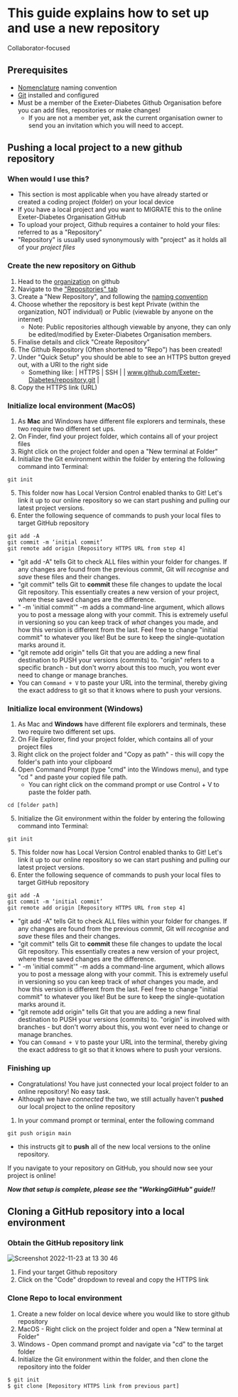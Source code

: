 # This guide explains how to set up and use a new repository
Collaborator-focused

## Prerequisites
* [Nomenclature](https://github.com/Exeter-Diabetes/All-Github-Guides/blob/main/Nomenclature.md) naming convention 
* [Git](https://github.com/Exeter-Diabetes/All-Github-Guides/blob/main/GithubConfig.md) installed and configured
* Must be a member of the Exeter-Diabetes Github Organisation before you can add files, repositories or make changes!
  - If you are not a member yet, ask the current organisation owner to send you an invitation which you will need to accept.

## Pushing a local project to a new github repository
### When would I use this?
- This section is most applicable when you have already started or created a coding project (folder) on your local device
- If you have a local project and you want to MIGRATE this to the online Exeter-Diabetes Organisation GitHub
- To upload your project, Github requires a container to hold your files: referred to as a "Repository"
- "Repository" is usually used synonymously with "project" as it holds all of your _project files_

### Create the new repository on Github
1. Head to the [organization](https://github.com/Exeter-Diabetes) on github
2. Navigate to the ["Repositories" tab](https://github.com/orgs/Exeter-Diabetes/repositories)
3. Create a "New Repository", and following the [naming convention](https://github.com/Exeter-Diabetes/All-Github-Guides/blob/main/Nomenclature.md)
4. Choose whether the repository is best kept Private (within the organization, NOT individual) or Public (viewable by anyone on the internet)
   - Note: Public repositories although viewable by anyone, they can only be edited/modified by Exeter-Diabetes Organisation members.
5. Finalise details and click "Create Repository"
6. The Github Repository (Often shortened to "Repo") has been created!
7. Under "Quick Setup" you should be able to see an HTTPS button greyed out, with a URl to the right side
   - Something like:  | HTTPS | SSH |   | www.github.com/Exeter-Diabetes/repository.git |
8. Copy the HTTPS link (URL)

### Initialize local environment (MacOS)
1. As **Mac** and Windows have different file explorers and terminals, these two require two different set ups.
2. On Finder, find your project folder, which contains all of your project files
3. Right click on the project folder and open a "New terminal at Folder"
4. Initialize the Git environment within the folder by entering the following command into Terminal:
```
git init
```
5. This folder now has Local Version Control enabled thanks to Git! Let's link it up to our online repository so we can start pushing and pulling our latest project versions.
6. Enter the following sequence of commands to push your local files to target GitHub repository
```
git add -A
git commit -m ‘initial commit’
git remote add origin [Repository HTTPS URL from step 4]

```
* "git add -A" tells Git to check ALL files within your folder for changes. If any changes are found from the previous commit, Git will _recognise_ and _save_ these files and their changes.
* "git commit" tells Git to **commit** these file changes to update the local Git repository. This essentially creates a new version of your project, where these saved changes are the difference. 
* " -m 'initial commit'" -m adds a command-line argument, which allows you to post a message along with your commit. This is extremely useful in versioning so you can keep track of _what_ changes you made, and how this version is different from the last. Feel free to change "initial commit" to whatever you like! But be sure to keep the single-quotation marks around it.
* "git remote add origin" tells Git that you are adding a new final destination to PUSH your versions (commits) to. "origin" refers to a specific branch - but don't worry about this too much, you wont ever need to change or manage branches.
* You can `Command + V` to paste your URL into the terminal, thereby giving the exact address to git so that it knows where to push your versions.

###  Initialize local environment (Windows)
1. As Mac and **Windows** have different file explorers and terminals, these two require two different set ups.
2. On File Explorer, find your project folder, which contains all of your project files
3. Right click on the project folder and "Copy as path" - this will copy the folder's path into your clipboard
4. Open Command Prompt (type "cmd" into the Windows menu), and type "cd " and paste your copied file path.
   - You can right click on the command prompt or use Control + V to paste the folder path.
```
cd [folder path]
```
5. Initialize the Git environment within the folder by entering the following command into Terminal:
```
git init
```
5. This folder now has Local Version Control enabled thanks to Git! Let's link it up to our online repository so we can start pushing and pulling our latest project versions.
6. Enter the following sequence of commands to push your local files to target GitHub repository
```
git add -A
git commit -m ‘initial commit’
git remote add origin [Repository HTTPS URL from step 4]

```
* "git add -A" tells Git to check ALL files within your folder for changes. If any changes are found from the previous commit, Git will _recognise_ and _save_ these files and their changes.
* "git commit" tells Git to **commit** these file changes to update the local Git repository. This essentially creates a new version of your project, where these saved changes are the difference. 
* " -m 'initial commit'" -m adds a command-line argument, which allows you to post a message along with your commit. This is extremely useful in versioning so you can keep track of _what_ changes you made, and how this version is different from the last. Feel free to change "initial commit" to whatever you like! But be sure to keep the single-quotation marks around it.
* "git remote add origin" tells Git that you are adding a new final destination to PUSH your versions (commits) to. "origin" is involved with branches - but don't worry about this, you wont ever need to change or manage branches.
* You can `Command + V` to paste your URL into the terminal, thereby giving the exact address to git so that it knows where to push your versions.

### Finishing up
* Congratulations! You have just connected your local project folder to an online repository! No easy task.
* Although we have _connected_ the two, we still actually haven't **pushed** our local project to the online repository
1. In your command prompt or terminal, enter the following command
```
git push origin main
```
* this instructs git to **push** all of the new local versions to the online repository.

If you navigate to your repository on GitHub, you should now see your project is online!

**_Now that setup is complete, please see the "WorkingGitHub" guide!!_**

## Cloning a GitHub repository into a local environment
### Obtain the GitHub repository link
![Screenshot 2022-11-23 at 13 30 46](https://user-images.githubusercontent.com/85688580/203559099-3f0f8aff-52c6-44d7-bccf-0ca099b2e183.png)
1. Find your target Github repository
2. Click on the "Code" dropdown to reveal and copy the HTTPS link

### Clone Repo to local environment
1. Create a new folder on local device where you would like to store github repository
2. MacOS - Right click on the project folder and open a "New terminal at Folder"
3. Windows - Open command prompt and navigate via "cd" to the target folder
4. Initialize the Git environment within the folder, and then clone the repository into the folder
```
$ git init
$ git clone [Repository HTTPS link from previous part]
```
